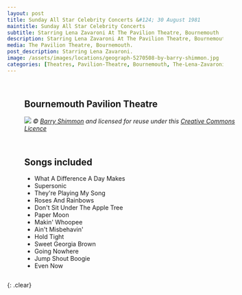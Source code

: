 ```yaml
---
layout: post
title: Sunday All Star Celebrity Concerts &#124; 30 August 1981
maintitle: Sunday All Star Celebrity Concerts
subtitle: Starring Lena Zavaroni At The Pavilion Theatre, Bournemouth
description: Starring Lena Zavaroni At The Pavilion Theatre, Bournemouth.
media: The Pavilion Theatre, Bournemouth.
post_description: Starring Lena Zavaroni.
image: /assets/images/locations/geograph-5270508-by-barry-shimmon.jpg
categories: [Theatres, Pavilion-Theatre, Bournemouth, The-Lena-Zavaroni-Show, Going-Nowhere, OnThisDay30August]
---
```


<figure class="fig1">
<h2>Bournemouth Pavilion Theatre</h2>
<a href="https://www.geograph.org.uk/photo/5270508"><img src="{{ page.image }}" class="full-width" /></a>
<cite>&copy; <a href="https://www.geograph.org.uk/profile/20970">Barry Shimmon</a> and licensed for reuse under this <a href="http://creativecommons.org/licenses/by-sa/2.0">Creative Commons Licence</a></cite>
</figure>

<figure class="fig2">
<h2>Songs included</h2>
<ul>
<li>What A Difference A Day Makes</li>
<li>Supersonic</li>
<li>They're Playing My Song</li>
<li>Roses And Rainbows</li>
<li>Don't Sit Under The Apple Tree</li>
<li>Paper Moon</li>
<li>Makin' Whoopee</li>
<li>Ain't Misbehavin'</li>
<li>Hold Tight</li>
<li>Sweet Georgia Brown</li>
<li>Going Nowhere</li>
<li>Jump Shout Boogie</li>
<li>Even Now</li>
</ul>
</figure>

<br />{: .clear}

<style>
.fig1 {float:left; width:49%;}

.fig2 {float:right; width:49%;}

.fig3 {float:right; width:100%;}

figcaption {float:left; width:100%;}

@media screen and (orientation:portrait) {
.fig1, .fig2 {float:left; width:100%;}
figcaption {float:left; width:100%; margin-bottom: 10px;}
}
</style>
